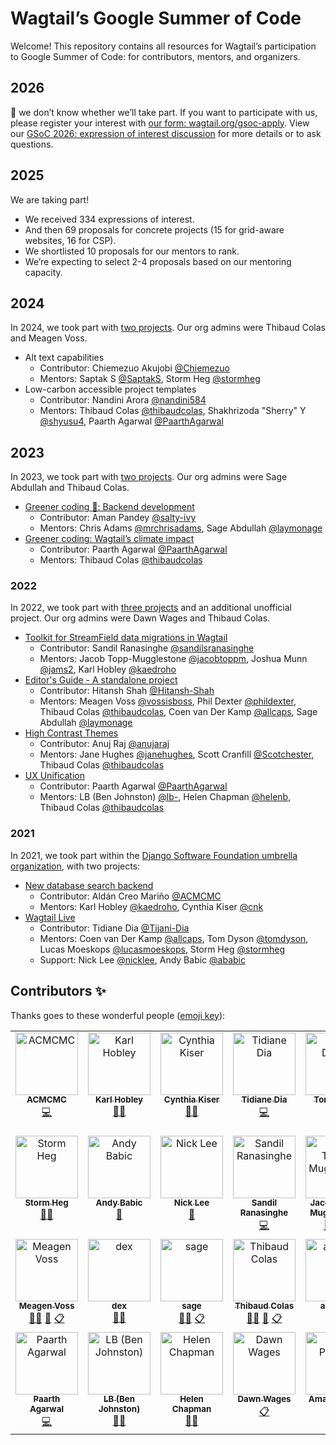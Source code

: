 # Wagtail’s Google Summer of Code

Welcome! This repository contains all resources for Wagtail’s participation to Google Summer of Code: for contributors, mentors, and organizers.

## 2026

👋 we don’t know whether we’ll take part. If you want to participate with us, please register your interest with [our form: wagtail.org/gsoc-apply](https://wagtail.org/gsoc-apply/). View our [GSoC 2026: expression of interest discussion](https://github.com/wagtail/gsoc/discussions/130) for more details or to ask questions.

## 2025

We are taking part!

- We received 334 expressions of interest.
- And then 69 proposals for concrete projects (15 for grid-aware websites, 16 for CSP).
- We shortlisted 10 proposals for our mentors to rank.
- We’re expecting to select 2-4 proposals based on our mentoring capacity.

## 2024

In 2024, we took part with [two projects](https://summerofcode.withgoogle.com/archive/2024/organizations/wagtail). Our org admins were Thibaud Colas and Meagen Voss.

- Alt text capabilities
  - Contributor: Chiemezuo Akujobi [@Chiemezuo](https://github.com/Chiemezuo)
  - Mentors: Saptak S [@SaptakS](https://github.com/SaptakS), Storm Heg [@stormheg](https://github.com/stormheg)
- Low-carbon accessible project templates
  - Contributor: Nandini Arora [@nandini584](https://github.com/nandini584)
  - Mentors: Thibaud Colas [@thibaudcolas](https://github.com/thibaudcolas), Shakhrizoda "Sherry" Y [@shyusu4](https://github.com/shyusu4), Paarth Agarwal [@PaarthAgarwal](https://github.com/PaarthAgarwal)

## 2023

In 2023, we took part with [two projects](https://summerofcode.withgoogle.com/archive/2023/organizations/wagtail). Our org admins were Sage Abdullah and Thibaud Colas.

- [Greener coding 💚: Backend development](./2023/greener-coding.md)
  - Contributor: Aman Pandey [@salty-ivy](https://github.com/salty-ivy)
  - Mentors: Chris Adams [@mrchrisadams](https://github.com/mrchrisadams), Sage Abdullah [@laymonage](https://github.com/laymonage)
- [Greener coding: Wagtail’s climate impact](./2023/greener-coding-responsive-images.md)
  - Contributor: Paarth Agarwal [@PaarthAgarwal](https://github.com/PaarthAgarwal)
  - Mentors: Thibaud Colas [@thibaudcolas](https://github.com/thibaudcolas)

### 2022

In 2022, we took part with [three projects](https://summerofcode.withgoogle.com/archive/2022/organizations/wagtail) and an additional unofficial project. Our org admins were Dawn Wages and Thibaud Colas.

- [Toolkit for StreamField data migrations in Wagtail](./2022/toolkit-for-streamfield-data-migrations-in-wagtail.md)
  - Contributor: Sandil Ranasinghe [@sandilsranasinghe](https://github.com/sandilsranasinghe)
  - Mentors: Jacob Topp-Mugglestone [@jacobtoppm](https://github.com/jacobtoppm), Joshua Munn [@jams2](https://github.com/jams2), Karl Hobley [@kaedroho](https://github.com/kaedroho)
- [Editor's Guide - A standalone project](./2022/wagtail-editor-guide.md)
  - Contributor: Hitansh Shah [@Hitansh-Shah](https://github.com/Hitansh-Shah)
  - Mentors: Meagen Voss [@vossisboss](https://github.com/vossisboss), Phil Dexter [@phildexter](https://github.com/phildexter), Thibaud Colas [@thibaudcolas](https://github.com/thibaudcolas), Coen van Der Kamp [@allcaps](https://github.com/allcaps), Sage Abdullah [@laymonage](https://github.com/laymonage)
- [High Contrast Themes](./2022/high-contrast-themes.md)
  - Contributor: Anuj Raj [@anujaraj](https://github.com/anujaraj)
  - Mentors: Jane Hughes [@janehughes](https://github.com/janehughes), Scott Cranfill [@Scotchester](https://github.com/Scotchester), Thibaud Colas [@thibaudcolas](https://github.com/thibaudcolas)
- [UX Unification](./2022/ux-unification.md)
  - Contributor: Paarth Agarwal [@PaarthAgarwal](https://github.com/PaarthAgarwal)
  - Mentors: LB (Ben Johnston) [@lb-](https://github.com/lb-), Helen Chapman [@helenb](https://github.com/helenb), Thibaud Colas [@thibaudcolas](https://github.com/thibaudcolas)

### 2021

In 2021, we took part within the [Django Software Foundation umbrella organization](https://summerofcode.withgoogle.com/archive/2021/organizations/6030298738851840), with two projects:

- [New database search backend](./2021/new-database-search-backend.md)
  - Contributor: Aldán Creo Mariño [@ACMCMC](https://github.com/ACMCMC)
  - Mentors: Karl Hobley [@kaedroho](https://github.com/kaedroho), Cynthia Kiser [@cnk](https://github.com/cnk)
- [Wagtail Live](./2021/wagtail-live.md)
  - Contributor: Tidiane Dia [@Tijani-Dia](https://github.com/Tijani-Dia)
  - Mentors: Coen van Der Kamp [@allcaps](https://github.com/allcaps), Tom Dyson [@tomdyson](https://github.com/tomdyson), Lucas Moeskops [@lucasmoeskops](https://github.com/lucasmoeskops), Storm Heg [@stormheg](https://github.com/Stormheg)
  - Support: Nick Lee [@nicklee](https://github.com/nicklee), Andy Babic [@ababic](https://github.com/ababic)

## Contributors ✨

Thanks goes to these wonderful people ([emoji key](https://allcontributors.org/docs/en/emoji-key)):

<!-- ALL-CONTRIBUTORS-LIST:START - Do not remove or modify this section -->
<!-- prettier-ignore-start -->
<!-- markdownlint-disable -->
<table>
  <tbody>
    <tr>
      <td align="center" valign="top" width="14.28%"><a href="https://acmc-website.web.app/en/welcome"><img src="https://avatars.githubusercontent.com/u/20495460?v=4?s=100" width="100px;" alt="ACMCMC"/><br /><sub><b>ACMCMC</b></sub></a><br /><a href="https://github.com/wagtail/gsoc/commits?author=ACMCMC" title="Code">💻</a></td>
      <td align="center" valign="top" width="14.28%"><a href="https://github.com/kaedroho"><img src="https://avatars.githubusercontent.com/u/1093808?v=4?s=100" width="100px;" alt="Karl Hobley"/><br /><sub><b>Karl Hobley</b></sub></a><br /><a href="#mentoring-kaedroho" title="Mentoring">🧑‍🏫</a></td>
      <td align="center" valign="top" width="14.28%"><a href="http://cynthiakiser.com/"><img src="https://avatars.githubusercontent.com/u/5952?v=4?s=100" width="100px;" alt="Cynthia Kiser"/><br /><sub><b>Cynthia Kiser</b></sub></a><br /><a href="#mentoring-cnk" title="Mentoring">🧑‍🏫</a></td>
      <td align="center" valign="top" width="14.28%"><a href="https://github.com/Tijani-Dia"><img src="https://avatars.githubusercontent.com/u/71412737?v=4?s=100" width="100px;" alt="Tidiane Dia"/><br /><sub><b>Tidiane Dia</b></sub></a><br /><a href="https://github.com/wagtail/gsoc/commits?author=Tijani-Dia" title="Code">💻</a></td>
      <td align="center" valign="top" width="14.28%"><a href="https://wagtail.io/"><img src="https://avatars.githubusercontent.com/u/15543?v=4?s=100" width="100px;" alt="Tom Dyson"/><br /><sub><b>Tom Dyson</b></sub></a><br /><a href="#mentoring-tomdyson" title="Mentoring">🧑‍🏫</a></td>
      <td align="center" valign="top" width="14.28%"><a href="https://github.com/allcaps"><img src="https://avatars.githubusercontent.com/u/1969342?v=4?s=100" width="100px;" alt="Coen van der Kamp"/><br /><sub><b>Coen van der Kamp</b></sub></a><br /><a href="#mentoring-allcaps" title="Mentoring">🧑‍🏫</a> <a href="#blog-allcaps" title="Blogposts">📝</a> <a href="#eventOrganizing-allcaps" title="Event Organizing">📋</a></td>
      <td align="center" valign="top" width="14.28%"><a href="https://github.com/lucasmoeskops"><img src="https://avatars.githubusercontent.com/u/12407502?v=4?s=100" width="100px;" alt="Lucas Moeskops"/><br /><sub><b>Lucas Moeskops</b></sub></a><br /><a href="#mentoring-lucasmoeskops" title="Mentoring">🧑‍🏫</a></td>
    </tr>
    <tr>
      <td align="center" valign="top" width="14.28%"><a href="https://github.com/Stormheg"><img src="https://avatars.githubusercontent.com/u/13856515?v=4?s=100" width="100px;" alt="Storm Heg"/><br /><sub><b>Storm Heg</b></sub></a><br /><a href="#mentoring-Stormheg" title="Mentoring">🧑‍🏫</a></td>
      <td align="center" valign="top" width="14.28%"><a href="https://torchbox.com/"><img src="https://avatars.githubusercontent.com/u/7779588?v=4?s=100" width="100px;" alt="Andy Babic"/><br /><sub><b>Andy Babic</b></sub></a><br /><a href="#question-ababic" title="Answering Questions">💬</a></td>
      <td align="center" valign="top" width="14.28%"><a href="https://github.com/nicklee"><img src="https://avatars.githubusercontent.com/u/298766?v=4?s=100" width="100px;" alt="Nick Lee"/><br /><sub><b>Nick Lee</b></sub></a><br /><a href="#design-nicklee" title="Design">🎨</a></td>
      <td align="center" valign="top" width="14.28%"><a href="https://github.com/sandilsranasinghe"><img src="https://avatars.githubusercontent.com/u/55044163?v=4?s=100" width="100px;" alt="Sandil Ranasinghe"/><br /><sub><b>Sandil Ranasinghe</b></sub></a><br /><a href="https://github.com/wagtail/gsoc/commits?author=sandilsranasinghe" title="Code">💻</a></td>
      <td align="center" valign="top" width="14.28%"><a href="https://github.com/jacobtoppm"><img src="https://avatars.githubusercontent.com/u/55137073?v=4?s=100" width="100px;" alt="Jacob Topp-Mugglestone"/><br /><sub><b>Jacob Topp-Mugglestone</b></sub></a><br /><a href="#mentoring-jacobtoppm" title="Mentoring">🧑‍🏫</a> <a href="#eventOrganizing-jacobtoppm" title="Event Organizing">📋</a></td>
      <td align="center" valign="top" width="14.28%"><a href="https://www.joshuamunn.com/"><img src="https://avatars.githubusercontent.com/u/29293125?v=4?s=100" width="100px;" alt="Joshua Munn"/><br /><sub><b>Joshua Munn</b></sub></a><br /><a href="#mentoring-jams2" title="Mentoring">🧑‍🏫</a></td>
      <td align="center" valign="top" width="14.28%"><a href="https://github.com/Hitansh-Shah"><img src="https://avatars.githubusercontent.com/u/76250591?v=4?s=100" width="100px;" alt="Hitansh Shah"/><br /><sub><b>Hitansh Shah</b></sub></a><br /><a href="https://github.com/wagtail/gsoc/commits?author=Hitansh-Shah" title="Code">💻</a></td>
    </tr>
    <tr>
      <td align="center" valign="top" width="14.28%"><a href="https://www.meagenvoss.com/"><img src="https://avatars.githubusercontent.com/u/45881480?v=4?s=100" width="100px;" alt="Meagen Voss"/><br /><sub><b>Meagen Voss</b></sub></a><br /><a href="#mentoring-vossisboss" title="Mentoring">🧑‍🏫</a> <a href="#blog-vossisboss" title="Blogposts">📝</a> <a href="#eventOrganizing-vossisboss" title="Event Organizing">📋</a></td>
      <td align="center" valign="top" width="14.28%"><a href="https://github.com/phildexter"><img src="https://avatars.githubusercontent.com/u/34743669?v=4?s=100" width="100px;" alt="dex"/><br /><sub><b>dex</b></sub></a><br /><a href="#mentoring-phildexter" title="Mentoring">🧑‍🏫</a></td>
      <td align="center" valign="top" width="14.28%"><a href="https://laymonage.com/"><img src="https://avatars.githubusercontent.com/u/6379424?v=4?s=100" width="100px;" alt="sag​e"/><br /><sub><b>sag​e</b></sub></a><br /><a href="#mentoring-laymonage" title="Mentoring">🧑‍🏫</a> <a href="#eventOrganizing-laymonage" title="Event Organizing">📋</a></td>
      <td align="center" valign="top" width="14.28%"><a href="https://thib.me/"><img src="https://avatars.githubusercontent.com/u/877585?v=4?s=100" width="100px;" alt="Thibaud Colas"/><br /><sub><b>Thibaud Colas</b></sub></a><br /><a href="#mentoring-thibaudcolas" title="Mentoring">🧑‍🏫</a> <a href="#blog-thibaudcolas" title="Blogposts">📝</a> <a href="#eventOrganizing-thibaudcolas" title="Event Organizing">📋</a></td>
      <td align="center" valign="top" width="14.28%"><a href="https://github.com/anujaraj"><img src="https://avatars.githubusercontent.com/u/52713215?v=4?s=100" width="100px;" alt="anujaraj"/><br /><sub><b>anujaraj</b></sub></a><br /><a href="https://github.com/wagtail/gsoc/commits?author=anujaraj" title="Code">💻</a></td>
      <td align="center" valign="top" width="14.28%"><a href="https://github.com/janehughes"><img src="https://avatars.githubusercontent.com/u/8680557?v=4?s=100" width="100px;" alt="janehughes"/><br /><sub><b>janehughes</b></sub></a><br /><a href="#mentoring-janehughes" title="Mentoring">🧑‍🏫</a></td>
      <td align="center" valign="top" width="14.28%"><a href="https://jellybeans.lol/"><img src="https://avatars.githubusercontent.com/u/1044670?v=4?s=100" width="100px;" alt="Scott Cranfill"/><br /><sub><b>Scott Cranfill</b></sub></a><br /><a href="#mentoring-Scotchester" title="Mentoring">🧑‍🏫</a></td>
    </tr>
    <tr>
      <td align="center" valign="top" width="14.28%"><a href="https://github.com/PaarthAgarwal"><img src="https://avatars.githubusercontent.com/u/86092410?v=4?s=100" width="100px;" alt="Paarth Agarwal"/><br /><sub><b>Paarth Agarwal</b></sub></a><br /><a href="https://github.com/wagtail/gsoc/commits?author=PaarthAgarwal" title="Code">💻</a></td>
      <td align="center" valign="top" width="14.28%"><a href="https://lb.ee/"><img src="https://avatars.githubusercontent.com/u/1396140?v=4?s=100" width="100px;" alt="LB (Ben Johnston)"/><br /><sub><b>LB (Ben Johnston)</b></sub></a><br /><a href="#mentoring-lb-" title="Mentoring">🧑‍🏫</a></td>
      <td align="center" valign="top" width="14.28%"><a href="https://github.com/helenb"><img src="https://avatars.githubusercontent.com/u/771869?v=4?s=100" width="100px;" alt="Helen Chapman"/><br /><sub><b>Helen Chapman</b></sub></a><br /><a href="#mentoring-helenb" title="Mentoring">🧑‍🏫</a></td>
      <td align="center" valign="top" width="14.28%"><a href="https://dawnwages.info/"><img src="https://avatars.githubusercontent.com/u/20374042?v=4?s=100" width="100px;" alt="Dawn Wages"/><br /><sub><b>Dawn Wages</b></sub></a><br /><a href="#eventOrganizing-dawnwages" title="Event Organizing">📋</a></td>
      <td align="center" valign="top" width="14.28%"><a href="https://github.com/salty-ivy"><img src="https://avatars.githubusercontent.com/u/74553951?v=4?s=100" width="100px;" alt="Aman Pandey"/><br /><sub><b>Aman Pandey</b></sub></a><br /><a href="https://github.com/wagtail/gsoc/commits?author=salty-ivy" title="Code">💻</a></td>
    </tr>
  </tbody>
</table>

<!-- markdownlint-restore -->
<!-- prettier-ignore-end -->

<!-- ALL-CONTRIBUTORS-LIST:END -->
